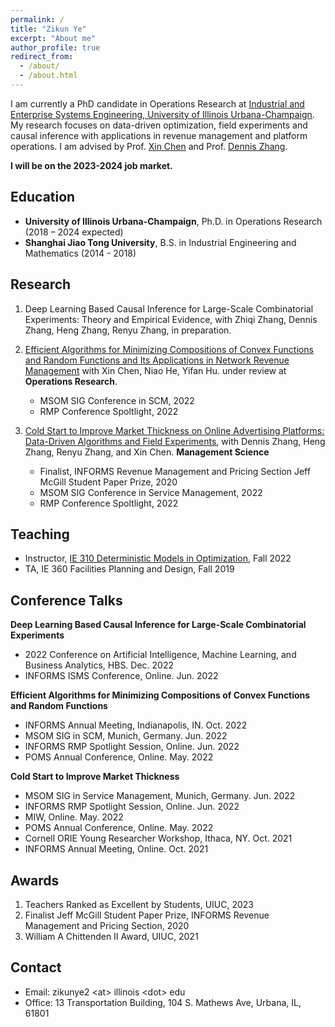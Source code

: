 ```yaml
---
permalink: /
title: "Zikun Ye"
excerpt: "About me"
author_profile: true
redirect_from: 
  - /about/
  - /about.html
---
```


I am currently a PhD candidate in Operations Research at [Industrial and Enterprise Systems Engineering, University of Illinois Urbana-Champaign](https://ise.illinois.edu). My research focuses on data-driven optimization, field experiments and causal inference with applications in revenue management and platform operations. I am advised by Prof. [Xin Chen](https://www.isye.gatech.edu/users/xin-chen) and Prof. [Dennis Zhang](http://denniszhang.org).

**I will be on the 2023-2024 job market.**

## Education

- **University of Illinois Urbana-Champaign**, Ph.D. in Operations Research (2018 – 2024 expected)
- **Shanghai Jiao Tong University**, B.S. in Industrial Engineering and Mathematics (2014 - 2018)

## Research

1. Deep Learning Based Causal Inference for Large-Scale Combinatorial Experiments: Theory and Empirical Evidence, with Zhiqi Zhang, Dennis Zhang, Heng Zhang, Renyu Zhang, in preparation.

2. [Efficient Algorithms for Minimizing Compositions of Convex Functions and Random Functions and Its Applications in Network Revenue Management](https://papers.ssrn.com/sol3/papers.cfm?abstract_id=4099814) with Xin Chen, Niao He, Yifan Hu. under review at **Operations Research**.
   -    MSOM SIG Conference in SCM, 2022
   -    RMP Conference Spoltlight, 2022

3. [Cold Start to Improve Market Thickness on Online Advertising Platforms: Data-Driven Algorithms and Field Experiments](https://pubsonline.informs.org/doi/full/10.1287/mnsc.2022.4550), with Dennis Zhang, Heng Zhang, Renyu Zhang, and Xin Chen. **Management Science**
   -    Finalist, INFORMS Revenue Management and Pricing Section Jeff McGill Student Paper Prize, 2020
   -    MSOM SIG Conference in Service Management, 2022
   -    RMP Conference Spoltlight, 2022


## Teaching
- Instructor, [IE 310 Deterministic Models in Optimization](https://zikunye2.github.io/teaching/ie310-fa-22), Fall 2022
- TA, IE 360 Facilities Planning and Design, Fall 2019


## Conference Talks
**Deep Learning Based Causal Inference for Large-Scale Combinatorial Experiments**
- 2022 Conference on Artificial Intelligence, Machine Learning, and Business Analytics, HBS. Dec. 2022
- INFORMS ISMS Conference, Online. Jun. 2022


**Efficient Algorithms for Minimizing Compositions of Convex Functions and Random Functions**
- INFORMS Annual Meeting, Indianapolis, IN. Oct. 2022 
- MSOM SIG in SCM, Munich, Germany. Jun. 2022
- INFORMS RMP Spotlight Session, Online. Jun. 2022
- POMS Annual Conference, Online. May. 2022


**Cold Start to Improve Market Thickness**
- MSOM SIG in Service Management, Munich, Germany. Jun. 2022
- INFORMS RMP Spotlight Session, Online. Jun. 2022
- MIW, Online. May. 2022
- POMS Annual Conference, Online. May. 2022
- Cornell ORIE Young Researcher Workshop, Ithaca, NY. Oct. 2021
- INFORMS Annual Meeting, Online. Oct. 2021



## Awards
1. Teachers Ranked as Excellent by Students, UIUC, 2023
1. Finalist Jeff McGill Student Paper Prize, INFORMS Revenue Management and Pricing Section, 2020
2. William A Chittenden II Award, UIUC, 2021


## Contact
   - Email: zikunye2 \<at\> illinois \<dot\> edu
   - Office: 13 Transportation Building, 104 S. Mathews Ave, Urbana, IL, 61801

